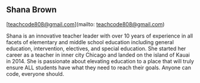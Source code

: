 ## Shana Brown

[teachcode808@gmail.com](mailto: teachcode808@gmail.com)

Shana is an innovative teacher leader with over 10 years of experience in all facets of elementary and middle school education including general education, intervention, electives, and special education.  She started her career as a teacher in inner city Chicago and landed on the island of Kauai in 2014.  She is passionate about elevating education to a place that will truly ensure ALL students have what they need to reach their goals.  Anyone can code, everyone should.
